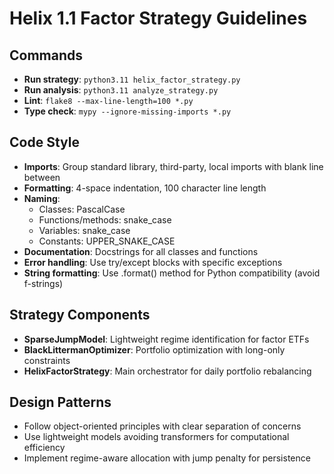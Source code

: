 # Helix 1.1 Factor Strategy Guidelines

## Commands
- **Run strategy**: `python3.11 helix_factor_strategy.py`
- **Run analysis**: `python3.11 analyze_strategy.py`
- **Lint**: `flake8 --max-line-length=100 *.py`
- **Type check**: `mypy --ignore-missing-imports *.py`

## Code Style
- **Imports**: Group standard library, third-party, local imports with blank line between
- **Formatting**: 4-space indentation, 100 character line length
- **Naming**:
  - Classes: PascalCase
  - Functions/methods: snake_case
  - Variables: snake_case
  - Constants: UPPER_SNAKE_CASE
- **Documentation**: Docstrings for all classes and functions
- **Error handling**: Use try/except blocks with specific exceptions
- **String formatting**: Use .format() method for Python compatibility (avoid f-strings)

## Strategy Components
- **SparseJumpModel**: Lightweight regime identification for factor ETFs
- **BlackLittermanOptimizer**: Portfolio optimization with long-only constraints
- **HelixFactorStrategy**: Main orchestrator for daily portfolio rebalancing

## Design Patterns
- Follow object-oriented principles with clear separation of concerns
- Use lightweight models avoiding transformers for computational efficiency
- Implement regime-aware allocation with jump penalty for persistence